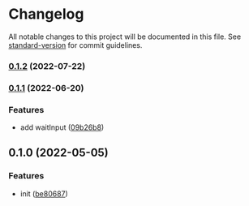 # Changelog

All notable changes to this project will be documented in this file. See [standard-version](https://github.com/conventional-changelog/standard-version) for commit guidelines.

### [0.1.2](https://github.com/BlackGlory/extra-prompts/compare/v0.1.1...v0.1.2) (2022-07-22)

### [0.1.1](https://github.com/BlackGlory/extra-prompts/compare/v0.1.0...v0.1.1) (2022-06-20)


### Features

* add waitInput ([09b26b8](https://github.com/BlackGlory/extra-prompts/commit/09b26b80ec4b8a51b841636568cc90d2b7c97a6a))

## 0.1.0 (2022-05-05)


### Features

* init ([be80687](https://github.com/BlackGlory/extra-prompts/commit/be80687a16a122a2cfc2f06dcbc66f541447241a))
